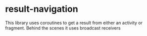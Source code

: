 # result-navigation

This library uses coroutines to get a result from either an activity or fragment. Behind the scenes it uses broadcast receivers
